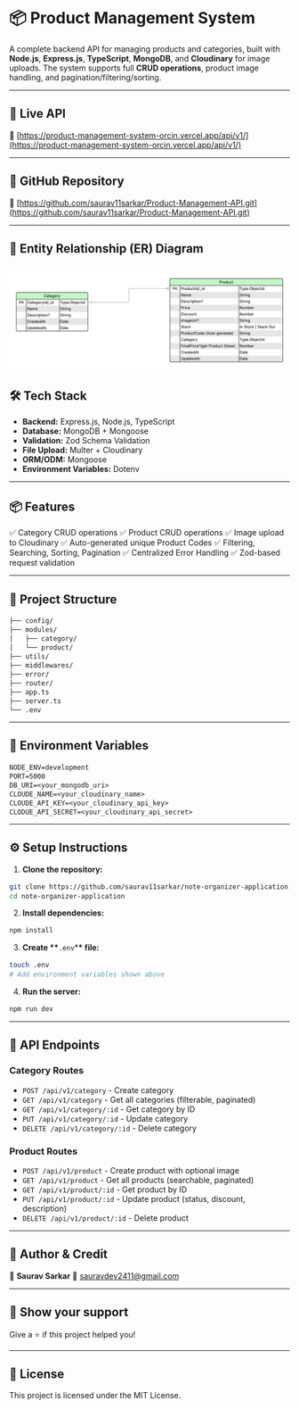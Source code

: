 # 📦 Product Management System

A complete backend API for managing products and categories, built with **Node.js**, **Express.js**, **TypeScript**, **MongoDB**, and **Cloudinary** for image uploads. The system supports full **CRUD operations**, product image handling, and pagination/filtering/sorting.

---

## 🚀 Live API

🔗 [https://product-management-system-orcin.vercel.app/api/v1/](https://product-management-system-orcin.vercel.app/api/v1/)

---

## 📁 GitHub Repository

🔗 [https://github.com/saurav11sarkar/Product-Management-API.git](https://github.com/saurav11sarkar/Product-Management-API.git)

---

## 📸 Entity Relationship (ER) Diagram

## ![ER Diagram](./ProductManagementSystemDigram.png)

## 🛠 Tech Stack

- **Backend:** Express.js, Node.js, TypeScript
- **Database:** MongoDB + Mongoose
- **Validation:** Zod Schema Validation
- **File Upload:** Multer + Cloudinary
- **ORM/ODM:** Mongoose
- **Environment Variables:** Dotenv

---

## 📦 Features

✅ Category CRUD operations
✅ Product CRUD operations
✅ Image upload to Cloudinary
✅ Auto-generated unique Product Codes
✅ Filtering, Searching, Sorting, Pagination
✅ Centralized Error Handling
✅ Zod-based request validation

---

## 📂 Project Structure

```
├── config/
├── modules/
│   ├── category/
│   └── product/
├── utils/
├── middlewares/
├── error/
├── router/
├── app.ts
├── server.ts
└── .env
```

---

## 📌 Environment Variables

```env
NODE_ENV=development
PORT=5000
DB_URI=<your_mongodb_uri>
CLOUDE_NAME=<your_cloudinary_name>
CLOUDE_API_KEY=<your_cloudinary_api_key>
CLODUE_API_SECRET=<your_cloudinary_api_secret>
```

---

## ⚙️ Setup Instructions

1. **Clone the repository:**

```bash
git clone https://github.com/saurav11sarkar/note-organizer-application.git
cd note-organizer-application
```

2. **Install dependencies:**

```bash
npm install
```

3. **Create \*\***`.env`\***\* file:**

```bash
touch .env
# Add environment variables shown above
```

4. **Run the server:**

```bash
npm run dev
```

---

## 📮 API Endpoints

### Category Routes

- `POST /api/v1/category` - Create category
- `GET /api/v1/category` - Get all categories (filterable, paginated)
- `GET /api/v1/category/:id` - Get category by ID
- `PUT /api/v1/category/:id` - Update category
- `DELETE /api/v1/category/:id` - Delete category

### Product Routes

- `POST /api/v1/product` - Create product with optional image
- `GET /api/v1/product` - Get all products (searchable, paginated)
- `GET /api/v1/product/:id` - Get product by ID
- `PUT /api/v1/product/:id` - Update product (status, discount, description)
- `DELETE /api/v1/product/:id` - Delete product

---

## 🧠 Author & Credit

👤 **Saurav Sarkar**
📧 [sauravdev2411@gmail.com](mailto:sauravdev2411@gmail.com)

---

## 🌟 Show your support

Give a ⭐️ if this project helped you!

---

## 📜 License

This project is licensed under the MIT License.
